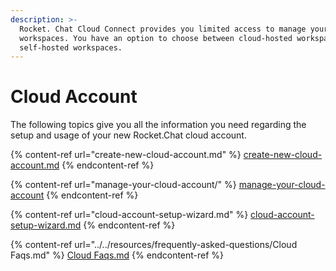 ```yaml
---
description: >-
  Rocket. Chat Cloud Connect provides you limited access to manage your
  workspaces. You have an option to choose between cloud-hosted workspace or
  self-hosted workspaces.
---
```


# Cloud Account

The following topics give you all the information you need regarding the setup and usage of your new Rocket.Chat cloud account.

{% content-ref url="create-new-cloud-account.md" %}
[create-new-cloud-account.md](create-new-cloud-account.md)
{% endcontent-ref %}

{% content-ref url="manage-your-cloud-account/" %}
[manage-your-cloud-account](manage-your-cloud-account/)
{% endcontent-ref %}

{% content-ref url="cloud-account-setup-wizard.md" %}
[cloud-account-setup-wizard.md](cloud-account-setup-wizard.md)
{% endcontent-ref %}

{% content-ref url="../../resources/frequently-asked-questions/Cloud Faqs.md" %}
[Cloud Faqs.md](<../../resources/frequently-asked-questions/Cloud Faqs.md>)
{% endcontent-ref %}
